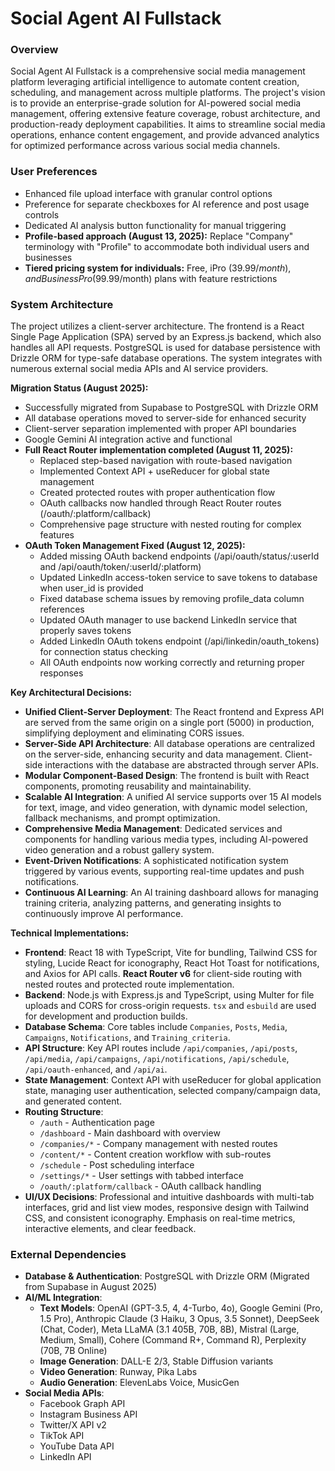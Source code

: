 # Social Agent AI Fullstack

### Overview
Social Agent AI Fullstack is a comprehensive social media management platform leveraging artificial intelligence to automate content creation, scheduling, and management across multiple platforms. The project's vision is to provide an enterprise-grade solution for AI-powered social media management, offering extensive feature coverage, robust architecture, and production-ready deployment capabilities. It aims to streamline social media operations, enhance content engagement, and provide advanced analytics for optimized performance across various social media channels.

### User Preferences
- Enhanced file upload interface with granular control options
- Preference for separate checkboxes for AI reference and post usage controls
- Dedicated AI analysis button functionality for manual triggering
- **Profile-based approach (August 13, 2025):** Replace "Company" terminology with "Profile" to accommodate both individual users and businesses
- **Tiered pricing system for individuals:** Free, iPro ($39.99/month), and Business Pro ($99.99/month) plans with feature restrictions

### System Architecture
The project utilizes a client-server architecture. The frontend is a React Single Page Application (SPA) served by an Express.js backend, which also handles all API requests. PostgreSQL is used for database persistence with Drizzle ORM for type-safe database operations. The system integrates with numerous external social media APIs and AI service providers.

**Migration Status (August 2025):**
- Successfully migrated from Supabase to PostgreSQL with Drizzle ORM
- All database operations moved to server-side for enhanced security
- Client-server separation implemented with proper API boundaries
- Google Gemini AI integration active and functional
- **Full React Router implementation completed (August 11, 2025):**
  - Replaced step-based navigation with route-based navigation
  - Implemented Context API + useReducer for global state management
  - Created protected routes with proper authentication flow
  - OAuth callbacks now handled through React Router routes (/oauth/:platform/callback)
  - Comprehensive page structure with nested routing for complex features
- **OAuth Token Management Fixed (August 12, 2025):**
  - Added missing OAuth backend endpoints (/api/oauth/status/:userId and /api/oauth/token/:userId/:platform)
  - Updated LinkedIn access-token service to save tokens to database when user_id is provided
  - Fixed database schema issues by removing profile_data column references
  - Updated OAuth manager to use backend LinkedIn service that properly saves tokens
  - Added LinkedIn OAuth tokens endpoint (/api/linkedin/oauth_tokens) for connection status checking
  - All OAuth endpoints now working correctly and returning proper responses

**Key Architectural Decisions:**
*   **Unified Client-Server Deployment**: The React frontend and Express API are served from the same origin on a single port (5000) in production, simplifying deployment and eliminating CORS issues.
*   **Server-Side API Architecture**: All database operations are centralized on the server-side, enhancing security and data management. Client-side interactions with the database are abstracted through server APIs.
*   **Modular Component-Based Design**: The frontend is built with React components, promoting reusability and maintainability.
*   **Scalable AI Integration**: A unified AI service supports over 15 AI models for text, image, and video generation, with dynamic model selection, fallback mechanisms, and prompt optimization.
*   **Comprehensive Media Management**: Dedicated services and components for handling various media types, including AI-powered video generation and a robust gallery system.
*   **Event-Driven Notifications**: A sophisticated notification system triggered by various events, supporting real-time updates and push notifications.
*   **Continuous AI Learning**: An AI training dashboard allows for managing training criteria, analyzing patterns, and generating insights to continuously improve AI performance.

**Technical Implementations:**
*   **Frontend**: React 18 with TypeScript, Vite for bundling, Tailwind CSS for styling, Lucide React for iconography, React Hot Toast for notifications, and Axios for API calls. **React Router v6** for client-side routing with nested routes and protected route implementation.
*   **Backend**: Node.js with Express.js and TypeScript, using Multer for file uploads and CORS for cross-origin requests. `tsx` and `esbuild` are used for development and production builds.
*   **Database Schema**: Core tables include `Companies`, `Posts`, `Media`, `Campaigns`, `Notifications`, and `Training_criteria`.
*   **API Structure**: Key API routes include `/api/companies`, `/api/posts`, `/api/media`, `/api/campaigns`, `/api/notifications`, `/api/schedule`, `/api/oauth-enhanced`, and `/api/ai`.
*   **State Management**: Context API with useReducer for global application state, managing user authentication, selected company/campaign data, and generated content.
*   **Routing Structure**: 
     - `/auth` - Authentication page
     - `/dashboard` - Main dashboard with overview
     - `/companies/*` - Company management with nested routes
     - `/content/*` - Content creation workflow with sub-routes
     - `/schedule` - Post scheduling interface
     - `/settings/*` - User settings with tabbed interface
     - `/oauth/:platform/callback` - OAuth callback handling
*   **UI/UX Decisions**: Professional and intuitive dashboards with multi-tab interfaces, grid and list view modes, responsive design with Tailwind CSS, and consistent iconography. Emphasis on real-time metrics, interactive elements, and clear feedback.

### External Dependencies
*   **Database & Authentication**: PostgreSQL with Drizzle ORM (Migrated from Supabase in August 2025)
*   **AI/ML Integration**:
    *   **Text Models**: OpenAI (GPT-3.5, 4, 4-Turbo, 4o), Google Gemini (Pro, 1.5 Pro), Anthropic Claude (3 Haiku, 3 Opus, 3.5 Sonnet), DeepSeek (Chat, Coder), Meta LLaMA (3.1 405B, 70B, 8B), Mistral (Large, Medium, Small), Cohere (Command R+, Command R), Perplexity (70B, 7B Online)
    *   **Image Generation**: DALL-E 2/3, Stable Diffusion variants
    *   **Video Generation**: Runway, Pika Labs
    *   **Audio Generation**: ElevenLabs Voice, MusicGen
*   **Social Media APIs**:
    *   Facebook Graph API
    *   Instagram Business API
    *   Twitter/X API v2
    *   TikTok API
    *   YouTube Data API
    *   LinkedIn API